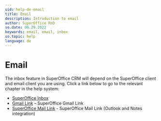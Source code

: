 ```yaml
---
uid: help-de-email
title: Email
description: Introduction to email
author: SuperOffice RnD
so.date: 06.29.2022
keywords: email, email, inbox
so.topic: help
language: de
---
```


# Email

The inbox feature in SuperOffice CRM will depend on the SuperOffice client and email client you are using. Click a link below to go to the relevant chapter in the help system:

* [SuperOffice Inbox][1]
* [Gmail Link][2] – SuperOffice Gmail Link
* [SuperOffice Mail Link][3] - SuperOffice Mail Link (Outlook and Notes integration)

<!-- Referenced links -->
[1]: ../inbox/learn/index.md
[2]: ../gmail-link/learn/index.md
[3]: ../mail-link/learn/index.md

<!-- Referenced images -->
